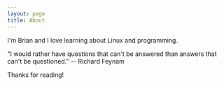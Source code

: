 ```yaml
---
layout: page
title: About
---
```


<p class="message">
I'm Brian and I love learning about Linux and programming.  
</p>
"I would rather have questions that can't be answered than answers that can't be questioned." -- Richard Feynam

Thanks for reading!
